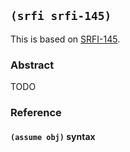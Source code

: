 
## `(srfi srfi-145)`

This is based on [SRFI-145](https://srfi.schemers.org/srfi-145/).

### Abstract

TODO

### Reference

#### `(assume obj)` syntax

